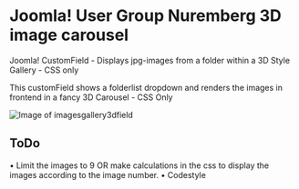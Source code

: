 # Joomla! User Group Nuremberg 3D image carousel

Joomla! CustomField - Displays jpg-images from a folder within a 3D Style Gallery - CSS only

This customField shows a folderlist dropdown and renders the images in frontend in a fancy 3D Carousel - CSS Only

![Image of imagesgallery3dfield](http://g.recordit.co/feQTOj8FzC.gif)

## ToDo
• Limit the images to 9 OR make calculations in the css to display the images according to the image number.
• Codestyle
